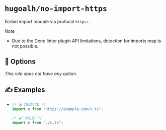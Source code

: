 # `hugoalh/no-import-https`

Forbid import module via protocol `https:`.

> [!NOTE]
> - Due to the Deno linter plugin API limitations, detection for imports map is not possible.

## 🔧 Options

*This rule does not have any option.*

## ✍️ Examples

- ```ts
  /* ❌ INVALID */
  import x from "https://example.com/x.ts";

  /* ✔️ VALID */
  import x from "./x.ts";
  ```
